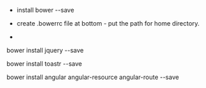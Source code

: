 - install bower --save

- create .bowerrc file at bottom  - put the path for home directory. 

-  

bower install jquery --save

bower install toastr --save

bower install angular angular-resource angular-route --save


